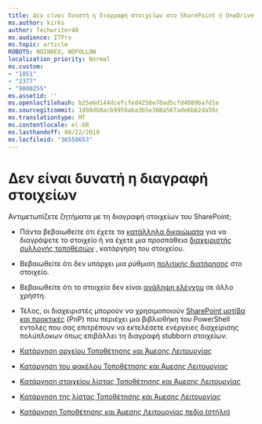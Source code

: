 ```yaml
---
title: Δεν είναι δυνατή η διαγραφή στοιχείων στο SharePoint ή OneDrive
ms.author: kirks
author: Techwriter40
ms.audience: ITPro
ms.topic: article
ROBOTS: NOINDEX, NOFOLLOW
localization_priority: Normal
ms.custom:
- "1851"
- "2377"
- "9000255"
ms.assetid: ''
ms.openlocfilehash: b25e6d144dcefcfed4258e78ad5cfd4089ba7d1e
ms.sourcegitcommit: 1d98db8acb9959aba3b5e308a567ade6b62da56c
ms.translationtype: MT
ms.contentlocale: el-GR
ms.lasthandoff: 08/22/2019
ms.locfileid: "36558653"
---
```

# <a name="unable-to-delete-items"></a>Δεν είναι δυνατή η διαγραφή στοιχείων

Αντιμετωπίζετε ζητήματα με τη διαγραφή στοιχείων του SharePoint;

- Πάντα βεβαιωθείτε ότι έχετε τα [κατάλληλα δικαιώματα](https://docs.microsoft.com/sharepoint/default-sharepoint-groups) για να διαγράψετε το στοιχείο ή να έχετε μια προσπάθεια [διαχειριστής συλλογής τοποθεσιών](https://docs.microsoft.com/sharepoint/customize-sharepoint-site-permissions#add-change-or-remove-a-site-collection-administrator) , κατάργηση του στοιχείου.

- Βεβαιωθείτε ότι δεν υπάρχει μια ρύθμιση [πολιτικής διατήρησης](https://docs.microsoft.com/office365/securitycompliance/retention-policies) στο στοιχείο.

- Βεβαιωθείτε ότι το στοιχείο δεν είναι [ανάληψη ελέγχου](https://support.office.com/article/check-out-check-in-or-discard-changes-to-files-in-a-library-7e2c12a9-a874-4393-9511-1378a700f6de) σε άλλο χρήστη.

- Τέλος, οι διαχειριστές μπορούν να χρησιμοποιούν [SharePoint μοτίβα και πρακτικές](https://docs.microsoft.com/powershell/sharepoint/sharepoint-pnp/sharepoint-pnp-cmdlets?view=sharepoint-ps#installation) (PnP) που περιέχει μια βιβλιοθήκη του PowerShell εντολές που σας επιτρέπουν να εκτελέσετε ενέργειες διαχείρισης πολύπλοκων όπως επιβάλλει τη διαγραφή stubborn στοιχείων.
- [Κατάργηση αρχείου Τοποθέτησης και Άμεσης Λειτουργίας](https://docs.microsoft.com/powershell/module/sharepoint-pnp/remove-pnpfile?view=sharepoint-ps)
- [Κατάργηση του φακέλου Τοποθέτησης και Άμεσης Λειτουργίας](https://docs.microsoft.com/powershell/module/sharepoint-pnp/remove-pnpfolder?view=sharepoint-ps)
- [Κατάργηση στοιχείου λίστας Τοποθέτησης και Άμεσης Λειτουργίας](https://docs.microsoft.com/powershell/module/sharepoint-pnp/remove-pnplistitem?view=sharepoint-ps)
- [Κατάργηση της λίστας Τοποθέτησης και Άμεσης Λειτουργίας](https://docs.microsoft.com/powershell/module/sharepoint-pnp/remove-pnplist?view=sharepoint-ps)
- [Κατάργηση Τοποθέτησης και Άμεσης Λειτουργίας πεδίο (στήλη)](https://docs.microsoft.com/powershell/module/sharepoint-pnp/remove-pnpfield?view=sharepoint-ps)